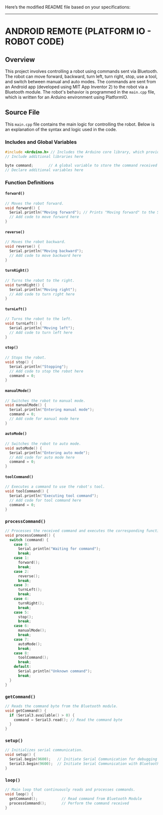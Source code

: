 Here’s the modified README file based on your specifications:

---

# ANDROID REMOTE (PLATFORM IO - ROBOT CODE)

## Overview

This project involves controlling a robot using commands sent via Bluetooth. The robot can move forward, backward, turn left, turn right, stop, use a tool, and switch between manual and auto modes. The commands are sent from an Android app (developed using MIT App Inventor 2) to the robot via a Bluetooth module. The robot's behavior is programmed in the `main.cpp` file, which is written for an Arduino environment using PlatformIO.

## Source File

This `main.cpp` file contains the main logic for controlling the robot. Below is an explanation of the syntax and logic used in the code.

### Includes and Global Variables

```cpp
#include <Arduino.h> // Includes the Arduino core library, which provides essential functions and definitions for Arduino programming.
// Include additional libraries here

byte command;       // A global variable to store the command received from the Bluetooth module.
// Declare additional variables here
```

### Function Definitions

#### `forward()`

```cpp
// Moves the robot forward.
void forward() {
  Serial.println("Moving forward"); // Prints "Moving forward" to the Serial Monitor for debugging
  // Add code to move forward here
}
```

#### `reverse()`

```cpp
// Moves the robot backward.
void reverse() {
  Serial.println("Moving backward");
  // Add code to move backward here
}
```

#### `turnRight()`

```cpp
// Turns the robot to the right.
void turnRight() {
  Serial.println("Moving right");
  // Add code to turn right here
}
```

#### `turnLeft()`

```cpp
// Turns the robot to the left.
void turnLeft() {
  Serial.println("Moving left");
  // Add code to turn left here
}
```

#### `stop()`

```cpp
// Stops the robot.
void stop() {
  Serial.println("Stopping");
  // Add code to stop the robot here
  command = 0;
}
```

#### `manualMode()`

```cpp
// Switches the robot to manual mode.
void manualMode() {
  Serial.println("Entering manual mode");
  command = 0;
  // Add code for manual mode here
}
```

#### `autoMode()`

```cpp
// Switches the robot to auto mode.
void autoMode() {
  Serial.println("Entering auto mode");
  // Add code for auto mode here
  command = 0;
}
```

#### `toolCommand()`

```cpp
// Executes a command to use the robot's tool.
void toolCommand() {
  Serial.println("Executing tool command");
  // Add code for tool command here
  command = 0;
}
```

### `processCommand()`

```cpp
// Processes the received command and executes the corresponding function.
void processCommand() {  
  switch (command) {
    case 0:
      Serial.println("Waiting for command");
      break;
    case 1:
      forward();
      break;
    case 2:
      reverse();
      break;
    case 3:
      turnLeft();
      break;
    case 4:
      turnRight();
      break;
    case 5:
      stop();
      break;
    case 6:
      manualMode();
      break;
    case 7:
      autoMode();
      break;
    case 8:
      toolCommand();
      break;
    default:
      Serial.println("Unknown command");
      break;
  }
}
```

### `getCommand()`

```cpp
// Reads the command byte from the Bluetooth module.
void getCommand() {
  if (Serial3.available() > 0) {
    command = Serial3.read(); // Read the command byte
  }
}
```

### `setup()`

```cpp
// Initializes serial communication.
void setup() {
  Serial.begin(9600);   // Initiate Serial Communication for debugging
  Serial3.begin(9600);  // Initiate Serial Communication with Bluetooth Module
}
```

### `loop()`

```cpp
// Main loop that continuously reads and processes commands.
void loop() {
  getCommand();           // Read command from Bluetooth Module
  processCommand();       // Perform the command received
}
```

